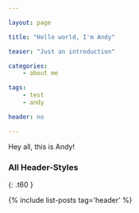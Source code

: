 ```yaml
---

layout: page

title: "Hello world, I'm Andy"

teaser: "Just an introduction"

categories:
    - about me

tags:
    - test
    - andy

header: no

---
```


Hey all, this is Andy!

### All Header-Styles
{: .t60 }

{% include list-posts tag='header' %}